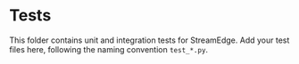 # Tests

This folder contains unit and integration tests for StreamEdge. Add your test files here, following the naming convention `test_*.py`.
